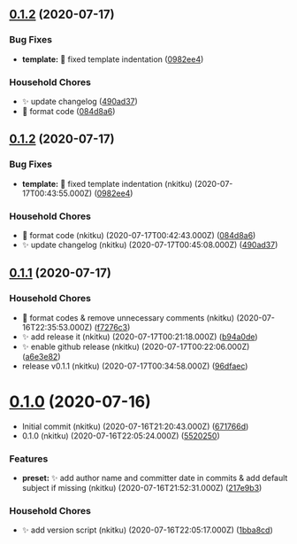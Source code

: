 ## [0.1.2](https://github.com/nkitku/nk-changelog-gen/compare/v0.1.1...v0.1.2) (2020-07-17)


### Bug Fixes

* **template:** :bug: fixed template indentation ([0982ee4](https://github.com/nkitku/nk-changelog-gen/commit/0982ee48d8c63ea1a0da3411719c1886b29613fe))


### Household Chores

* :sparkles: update changelog ([490ad37](https://github.com/nkitku/nk-changelog-gen/commit/490ad37d72ebf74fafbc8d153ad0d4539c3f8413))
* :art: format code ([084d8a6](https://github.com/nkitku/nk-changelog-gen/commit/084d8a66b603520ae81846690ab4a13182034915))

## [0.1.2](https://github.com/nkitku/nk-changelog-gen/compare/v0.1.1...v0.1.2) (2020-07-17)


### Bug Fixes

* **template:** :bug: fixed template indentation (nkitku) (2020-07-17T00:43:55.000Z) ([0982ee4](https://github.com/nkitku/nk-changelog-gen/commit/0982ee48d8c63ea1a0da3411719c1886b29613fe))


### Household Chores

* :art: format code (nkitku) (2020-07-17T00:42:43.000Z) ([084d8a6](https://github.com/nkitku/nk-changelog-gen/commit/084d8a66b603520ae81846690ab4a13182034915))
* :sparkles: update changelog (nkitku) (2020-07-17T00:45:08.000Z) ([490ad37](https://github.com/nkitku/nk-changelog-gen/commit/490ad37d72ebf74fafbc8d153ad0d4539c3f8413))



## [0.1.1](https://github.com/nkitku/nk-changelog-gen/compare/v0.1.0...v0.1.1) (2020-07-17)


### Household Chores

* :art: format codes & remove unnecessary comments (nkitku) (2020-07-16T22:35:53.000Z) ([f7276c3](https://github.com/nkitku/nk-changelog-gen/commit/f7276c35dacffe1221a25fb17402e7c7e8a3397c))
* :sparkles: add release it (nkitku) (2020-07-17T00:21:18.000Z) ([b94a0de](https://github.com/nkitku/nk-changelog-gen/commit/b94a0de5ba7ac1d2d49efd7a3733945bf0f00907))
* :sparkles: enable github release (nkitku) (2020-07-17T00:22:06.000Z) ([a6e3e82](https://github.com/nkitku/nk-changelog-gen/commit/a6e3e820373412cfa77cb7421a619a3e6352d528))
* release v0.1.1 (nkitku) (2020-07-17T00:34:58.000Z) ([96dfaec](https://github.com/nkitku/nk-changelog-gen/commit/96dfaec0b76dc5522667a5fe83d234a1b6bfa97b))



# [0.1.0](https://github.com/nkitku/nk-changelog-gen/compare/671766d78ab1f14cdcea4fd1b10620654fcce390...v0.1.0) (2020-07-16)


* Initial commit (nkitku) (2020-07-16T21:20:43.000Z) ([671766d](https://github.com/nkitku/nk-changelog-gen/commit/671766d78ab1f14cdcea4fd1b10620654fcce390))
* 0.1.0 (nkitku) (2020-07-16T22:05:24.000Z) ([5520250](https://github.com/nkitku/nk-changelog-gen/commit/5520250afd952c0067e43ca7179585b7a57f30f8))


### Features

* **preset:** :sparkles: add author name and committer date in commits & add default subject if missing (nkitku) (2020-07-16T21:52:31.000Z) ([217e9b3](https://github.com/nkitku/nk-changelog-gen/commit/217e9b32ff9cc9d2e76c40bef9ba728cd1f79c03))


### Household Chores

* :sparkles: add version script (nkitku) (2020-07-16T22:05:17.000Z) ([1bba8cd](https://github.com/nkitku/nk-changelog-gen/commit/1bba8cd11825daf20ed174795aa5d23b67b9fe4d))



